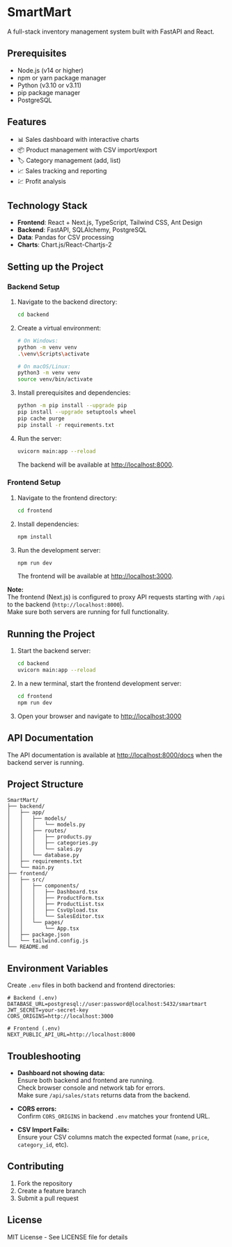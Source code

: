 # SmartMart

A full-stack inventory management system built with FastAPI and React.

## Prerequisites

- Node.js (v14 or higher)
- npm or yarn package manager
- Python (v3.10 or v3.11)
- pip package manager
- PostgreSQL

## Features

- 📊 Sales dashboard with interactive charts
- 📦 Product management with CSV import/export
- 🏷️ Category management (add, list)
- 📈 Sales tracking and reporting
- 💹 Profit analysis

## Technology Stack

- **Frontend**: React + Next.js, TypeScript, Tailwind CSS, Ant Design
- **Backend**: FastAPI, SQLAlchemy, PostgreSQL
- **Data**: Pandas for CSV processing
- **Charts**: Chart.js/React-Chartjs-2

## Setting up the Project

### Backend Setup

1. Navigate to the backend directory:
    ```bash
    cd backend
    ```

2. Create a virtual environment:
    ```bash
    # On Windows:
    python -m venv venv
    .\venv\Scripts\activate

    # On macOS/Linux:
    python3 -m venv venv
    source venv/bin/activate
    ```

3. Install prerequisites and dependencies:
    ```bash
    python -m pip install --upgrade pip
    pip install --upgrade setuptools wheel
    pip cache purge
    pip install -r requirements.txt
    ```

4. Run the server:
    ```bash
    uvicorn main:app --reload
    ```
    The backend will be available at [http://localhost:8000](http://localhost:8000).

### Frontend Setup

1. Navigate to the frontend directory:
    ```bash
    cd frontend
    ```

2. Install dependencies:
    ```bash
    npm install
    ```

3. Run the development server:
    ```bash
    npm run dev
    ```
    The frontend will be available at [http://localhost:3000](http://localhost:3000).

**Note:**  
The frontend (Next.js) is configured to proxy API requests starting with `/api` to the backend (`http://localhost:8000`).  
Make sure both servers are running for full functionality.

## Running the Project

1. Start the backend server:
    ```bash
    cd backend
    uvicorn main:app --reload
    ```

2. In a new terminal, start the frontend development server:
    ```bash
    cd frontend
    npm run dev
    ```

3. Open your browser and navigate to [http://localhost:3000](http://localhost:3000)

## API Documentation

The API documentation is available at [http://localhost:8000/docs](http://localhost:8000/docs) when the backend server is running.

## Project Structure

```
SmartMart/
├── backend/
│   ├── app/
│   │   ├── models/
│   │   │   └── models.py
│   │   ├── routes/
│   │   │   ├── products.py
│   │   │   ├── categories.py
│   │   │   └── sales.py
│   │   └── database.py
│   ├── requirements.txt
│   └── main.py
├── frontend/
│   ├── src/
│   │   ├── components/
│   │   │   ├── Dashboard.tsx
│   │   │   ├── ProductForm.tsx
│   │   │   ├── ProductList.tsx
│   │   │   ├── CsvUpload.tsx
│   │   │   └── SalesEditor.tsx
│   │   └── pages/
│   │       └── App.tsx
│   ├── package.json
│   └── tailwind.config.js
└── README.md
```

## Environment Variables

Create `.env` files in both backend and frontend directories:

```env
# Backend (.env)
DATABASE_URL=postgresql://user:password@localhost:5432/smartmart
JWT_SECRET=your-secret-key
CORS_ORIGINS=http://localhost:3000

# Frontend (.env)
NEXT_PUBLIC_API_URL=http://localhost:8000
```

## Troubleshooting

- **Dashboard not showing data:**  
  Ensure both backend and frontend are running.  
  Check browser console and network tab for errors.  
  Make sure `/api/sales/stats` returns data from the backend.

- **CORS errors:**  
  Confirm `CORS_ORIGINS` in backend `.env` matches your frontend URL.

- **CSV Import Fails:**  
  Ensure your CSV columns match the expected format (`name`, `price`, `category_id`, etc).

## Contributing

1. Fork the repository
2. Create a feature branch
3. Submit a pull request

## License

MIT License - See LICENSE file for details